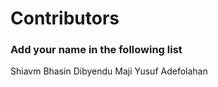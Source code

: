 # Contributors

### Add your name in the following list 

Shiavm Bhasin 
Dibyendu Maji
Yusuf Adefolahan

